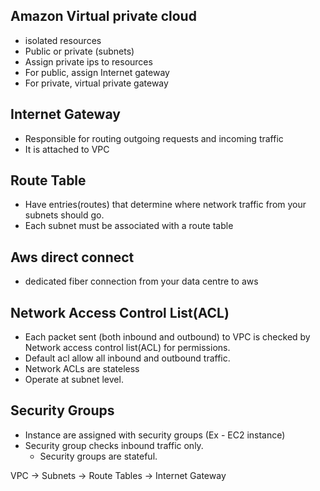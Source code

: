 ## Amazon Virtual private cloud

- isolated resources
- Public or private (subnets)
- Assign private ips to resources
- For public, assign Internet gateway
- For private, virtual private gateway

## Internet Gateway

- Responsible for routing outgoing requests and incoming traffic
- It is attached to VPC

## Route Table

- Have entries(routes) that determine where network traffic from your subnets should go.
- Each subnet must be associated with a route table

## Aws direct connect

- dedicated fiber connection from your data centre to aws

## Network Access Control List(ACL)

- Each packet sent (both inbound and outbound) to VPC is checked by Network access control list(ACL) for permissions.
- Default acl allow all inbound and outbound traffic.
- Network ACLs are stateless
- Operate at subnet level.

## Security Groups

- Instance are assigned with security groups (Ex - EC2 instance)
- Security group checks inbound traffic only.
  - Security groups are stateful.

VPC -> Subnets -> Route Tables -> Internet Gateway
